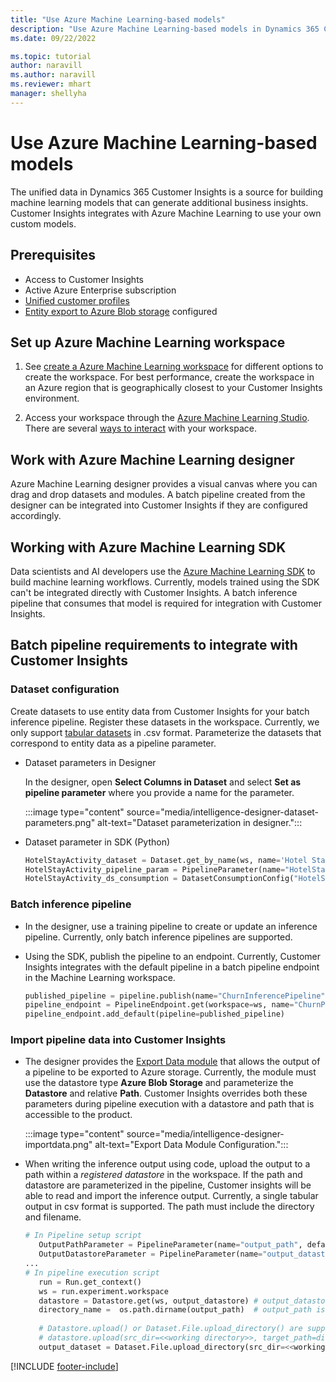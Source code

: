```yaml
---
title: "Use Azure Machine Learning-based models"
description: "Use Azure Machine Learning-based models in Dynamics 365 Customer Insights."
ms.date: 09/22/2022

ms.topic: tutorial
author: naravill
ms.author: naravill
ms.reviewer: mhart
manager: shellyha
---
```


# Use Azure Machine Learning-based models

The unified data in Dynamics 365 Customer Insights is a source for building machine learning models that can generate additional business insights. Customer Insights integrates with Azure Machine Learning to use your own custom models.

## Prerequisites

- Access to Customer Insights
- Active Azure Enterprise subscription
- [Unified customer profiles](data-unification.md)
- [Entity export to Azure Blob storage](export-azure-blob-storage.md) configured

## Set up Azure Machine Learning workspace

1. See [create a Azure Machine Learning workspace](/azure/machine-learning/concept-workspace#-create-a-workspace) for different options to create the workspace. For best performance, create the workspace in an Azure region that is geographically closest to your Customer Insights environment.

1. Access your workspace through the [Azure Machine Learning Studio](https://ml.azure.com/). There are several [ways to interact](/azure/machine-learning/concept-workspace#tools-for-workspace-interaction) with your workspace.

## Work with Azure Machine Learning designer

Azure Machine Learning designer provides a visual canvas where you can drag and drop datasets and modules. A batch pipeline created from the designer can be integrated into Customer Insights if they are configured accordingly. 

## Working with Azure Machine Learning SDK

Data scientists and AI developers use the [Azure Machine Learning SDK](/python/api/overview/azure/ml/?preserve-view=true&view=azure-ml-py) to build machine learning workflows. Currently, models trained using the SDK can't be integrated directly with Customer Insights. A batch inference pipeline that consumes that model is required for integration with Customer Insights.

## Batch pipeline requirements to integrate with Customer Insights

### Dataset configuration

Create datasets to use entity data from Customer Insights for your batch inference pipeline. Register these datasets in the workspace. Currently, we only support [tabular datasets](/azure/machine-learning/how-to-create-register-datasets#tabulardataset) in .csv format. Parameterize the datasets that correspond to entity data as a pipeline parameter.

- Dataset parameters in Designer

  In the designer, open **Select Columns in Dataset** and select **Set as pipeline parameter** where you provide a name for the parameter.

  :::image type="content" source="media/intelligence-designer-dataset-parameters.png" alt-text="Dataset parameterization in designer.":::

- Dataset parameter in SDK (Python)

   ```python
   HotelStayActivity_dataset = Dataset.get_by_name(ws, name='Hotel Stay Activity Data')
   HotelStayActivity_pipeline_param = PipelineParameter(name="HotelStayActivity_pipeline_param", default_value=HotelStayActivity_dataset)
   HotelStayActivity_ds_consumption = DatasetConsumptionConfig("HotelStayActivity_dataset", HotelStayActivity_pipeline_param)
   ```

### Batch inference pipeline
  
- In the designer, use a training pipeline to create or update an inference pipeline. Currently, only batch inference pipelines are supported.

- Using the SDK, publish the pipeline to an endpoint. Currently, Customer Insights integrates with the default pipeline in a batch pipeline endpoint in the Machine Learning workspace.

   ```python
   published_pipeline = pipeline.publish(name="ChurnInferencePipeline", description="Published Churn Inference pipeline")
   pipeline_endpoint = PipelineEndpoint.get(workspace=ws, name="ChurnPipelineEndpoint") 
   pipeline_endpoint.add_default(pipeline=published_pipeline)
   ```

### Import pipeline data into Customer Insights

- The designer provides the [Export Data module](/azure/machine-learning/algorithm-module-reference/export-data) that allows the output of a pipeline to be exported to Azure storage. Currently, the module must use the datastore type **Azure Blob Storage** and parameterize the **Datastore** and relative **Path**. Customer Insights overrides both these parameters during pipeline execution with a datastore and path that is accessible to the product.

  :::image type="content" source="media/intelligence-designer-importdata.png" alt-text="Export Data Module Configuration.":::

- When writing the inference output using code, upload the output to a path within a *registered datastore* in the workspace. If the path and datastore are parameterized in the pipeline, Customer insights will be able to read and import the inference output. Currently, a single tabular output in csv format is supported. The path must include the directory and filename.

   ```python
   # In Pipeline setup script
      OutputPathParameter = PipelineParameter(name="output_path", default_value="HotelChurnOutput/HotelChurnOutput.csv")
      OutputDatastoreParameter = PipelineParameter(name="output_datastore", default_value="workspaceblobstore")
   ...
   # In pipeline execution script
      run = Run.get_context()
      ws = run.experiment.workspace
      datastore = Datastore.get(ws, output_datastore) # output_datastore is parameterized
      directory_name =  os.path.dirname(output_path)  # output_path is parameterized.
      
      # Datastore.upload() or Dataset.File.upload_directory() are supported methods to uplaod the data
      # datastore.upload(src_dir=<<working directory>>, target_path=directory_name, overwrite=False, show_progress=True)
      output_dataset = Dataset.File.upload_directory(src_dir=<<working directory>>, target = (datastore, directory_name)) # Remove trailing "/" from directory_name
   ```


[!INCLUDE [footer-include](includes/footer-banner.md)]